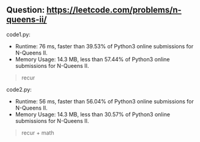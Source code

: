 ## Question: https://leetcode.com/problems/n-queens-ii/

code1.py:
* Runtime: 76 ms, faster than 39.53% of Python3 online submissions for N-Queens II.
* Memory Usage: 14.3 MB, less than 57.44% of Python3 online submissions for N-Queens II.
> recur

code2.py:
* Runtime: 56 ms, faster than 56.04% of Python3 online submissions for N-Queens II.
* Memory Usage: 14.3 MB, less than 30.57% of Python3 online submissions for N-Queens II.
> recur + math